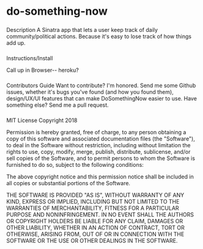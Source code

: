 # do-something-now
###
Description
A Sinatra app that lets a user keep track of daily community/political actions. Because it's easy to lose track of how things add up.

###
Instructions/Install 

Call up in Browser-- heroku? 

###
Contributors Guide 
Want to contribute? I'm honored. Send me some Github issues, whether it's bugs you've found (and how you found them), design/UX/UI features that can make DoSomethingNow easier to use. Have something else? Send me a pull request. 
###
MIT License
Copyright 2018 <COPYRIGHT HOLDER>

Permission is hereby granted, free of charge, to any person obtaining a copy of this software and associated documentation files (the "Software"), to deal in the Software without restriction, including without limitation the rights to use, copy, modify, merge, publish, distribute, sublicense, and/or sell copies of the Software, and to permit persons to whom the Software is furnished to do so, subject to the following conditions:

The above copyright notice and this permission notice shall be included in all copies or substantial portions of the Software.

THE SOFTWARE IS PROVIDED "AS IS", WITHOUT WARRANTY OF ANY KIND, EXPRESS OR IMPLIED, INCLUDING BUT NOT LIMITED TO THE WARRANTIES OF MERCHANTABILITY, FITNESS FOR A PARTICULAR PURPOSE AND NONINFRINGEMENT. IN NO EVENT SHALL THE AUTHORS OR COPYRIGHT HOLDERS BE LIABLE FOR ANY CLAIM, DAMAGES OR OTHER LIABILITY, WHETHER IN AN ACTION OF CONTRACT, TORT OR OTHERWISE, ARISING FROM, OUT OF OR IN CONNECTION WITH THE SOFTWARE OR THE USE OR OTHER DEALINGS IN THE SOFTWARE.
